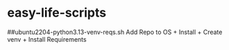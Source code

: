 # easy-life-scripts
##ubuntu2204-python3.13-venv-reqs.sh
Add Repo to OS + Install + Create venv + Install Requirements
